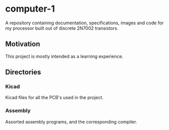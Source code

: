 # computer-1
A repository containing documentation, specifications, images and code for my processor built out of discrete 2N7002  transistors.

## Motivation
This project is mostly intended as a learning experience. 

## Directories
### Kicad
Kicad files for all the PCB's used in the project.
### Assembly
Assorted assembly programs, and the corresponding compiler.

